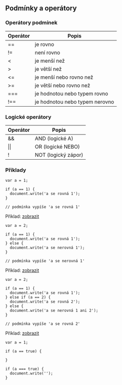 ## Podmínky a operátory

### Operátory podmínek
Operátor | Popis
-------- | -----
\=\= | je rovno
\!\= | není rovno
\< | je menší než
\> | je větší než
\<\= | je menší nebo rovno než
\>\= | je větší nebo rovno než
\=\=\= | je hodnotou nebo typem rovno
\!\=\= | je hodnotou nebo typem nerovno

### Logické operátory
Operátor | Popis
-------- | -----
\&\& | AND (logické A)
\|\| | OR (logické NEBO)
\! | NOT (logický zápor)

### Příklady

```
var a = 1;

if (a == 1) {
  document.write('a se rovná 1');
}

// podmínka vypíše 'a se rovná 1'
```
Příklad: [zobrazit](https://jsfiddle.net/kaspim/ytkfpwL5/3/)


```
var a = 2;

if (a == 1) {
  document.write('a se rovná 1');
} else {
  document.write('a se nerovná 1');
}

// podmínka vypíše 'a se nerovná 1'
```
Příklad: [zobrazit](https://jsfiddle.net/kaspim/ytkfpwL5/4/)


```
var a = 2;

if (a == 1) {
  document.write('a se rovná 1');
} else if (a == 2) {
  document.write('a se rovná 2');
} else {
  document.write('a se nerovná 1 ani 2');
}

// podmínka vypíše 'a se rovná 2'
```
Příklad: [zobrazit](https://jsfiddle.net/kaspim/ytkfpwL5/6/)


```
var a = 1;

if (a == true) {

}

if (a === true) {
  document.write('');
}
```
